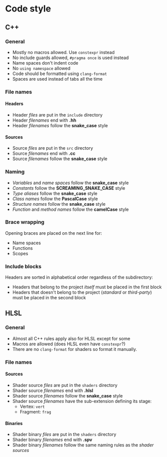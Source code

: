 # Code style
## C++
### General
* Mostly no macros allowed. Use `constexpr` instead
* No include guards allowed, `#pragma once` is used instead
* Name spaces don't indent code
* No `using namespace` allowed
* Code should be formatted using `clang-format`
* Spaces are used instead of tabs all the time

### File names
#### Headers
* Header _files_ are put in the `include` directory
* Header _filenames_ end with **.hh**
* Header _filenames_ follow the **snake_case** style

#### Sources
* Source _files_ are put in the `src` directory
* Source _filenames_ end with **.cc**
* Source _filenames_ follow the **snake_case** style

### Naming
* _Variables_ and _name spaces_ follow the **snake_case** style
* _Constants_ follow the **SCREAMING_SNAKE_CASE** style
* _Type aliases_ follow the **snake_case** style
* _Class names_ follow the **PascalCase** style
* _Structure names_ follow the **snake_case** style
* _Function_ and _method names_ follow the **camelCase** style

### Brace wrapping
Opening braces are placed on the next line for:

* Name spaces
* Functions
* Scopes

### Include blocks
Headers are sorted in alphabetical order regardless of the subdirectory:

* Headers that belong to the project _itself_ must be placed in the first block
* Headers that doesn't belong to the project (_standard_ or _third-party_) must be placed in the second block

## HLSL
### General
* Almost all C++ rules apply also for HLSL except for some
* Macros are allowed (does HLSL even have `constexpr`?)
* There are no `clang-format` for shaders so format it manually.

### File names
#### Sources
* Shader source _files_ are put in the `shaders` directory
* Shader source _filenames_ end with **.hlsl**
* Shader source _filenames_ follow the **snake_case** style
* Shader source _filenames_ have the sub-extension defining its stage:
  * Vertex: `vert`
  * Fragment: `frag`

#### Binaries
* Shader binary _files_ are put in the `shaders` directory
* Shader binary _filenames_ end with **.spv**
* Shader binary _filenames_ follow the same naming rules as the _shader sources_
